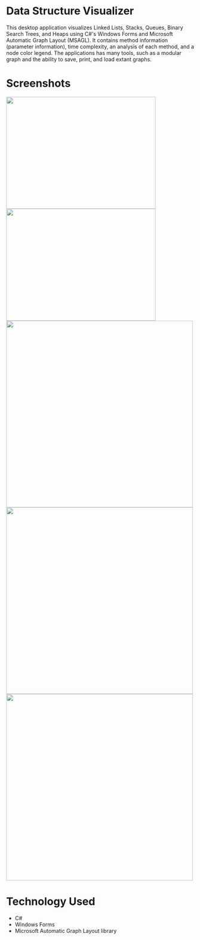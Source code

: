 # Data Structure Visualizer
This desktop application visualizes Linked Lists, Stacks, Queues, Binary Search Trees, and Heaps using C#'s Windows Forms and Microsoft Automatic Graph Layout (MSAGL). It contains method information (parameter information), time complexity, an analysis of each method, and a node color legend. The applications has many tools, such as a modular graph and the ability to save, print, and load extant graphs.

# Screenshots
<img src="https://zakpruitt.codes/images/dsv%201.PNG" width="400" height="300" /><img src="https://zakpruitt.codes/images/dsv%202.PNG" width="400" height="300" />
<img src="https://zakpruitt.codes/images/dsv%203.PNG" width="500" height="500" />
<img src="https://zakpruitt.codes/images/dsv%204.PNG" width="500" height="500" />
<img src="https://zakpruitt.codes/images/dsv%205.PNG" width="500" height="500" />

# Technology Used
* C#
* Windows Forms
* Microsoft Automatic Graph Layout library
